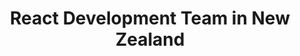 ---
title: React Development Team in New Zealand
permalink: /landings/react-developer-new-zealand
technology: React
location: New Zealand
---